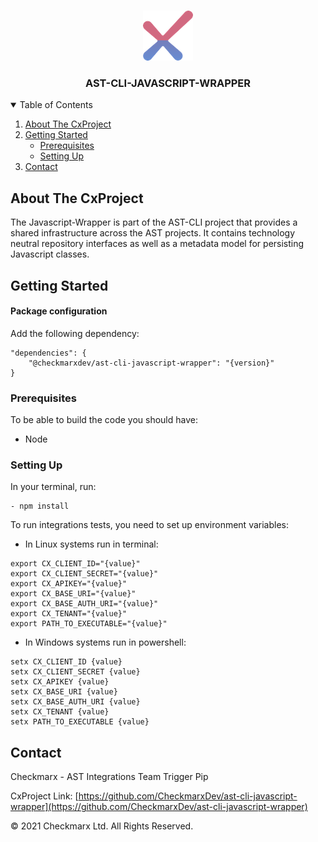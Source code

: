 <!-- PROJECT LOGO -->
<br />
<p align="center">
  <a href="">
    <img src="./logo.png" alt="Logo" width="80" height="80">
  </a>

<h3 align="center">AST-CLI-JAVASCRIPT-WRAPPER</h3>

<!-- TABLE OF CONTENTS -->
<details open="open">
  <summary>Table of Contents</summary>
  <ol>
    <li>
      <a href="#about-the-project">About The CxProject</a>
    </li>
    <li>
      <a href="#getting-started">Getting Started</a>
      <ul>
        <li><a href="#prerequisites">Prerequisites</a></li>
        <li><a href="#setting-up">Setting Up</a></li>
      </ul>
    </li>
    <li><a href="#contact">Contact</a></li>
  </ol>
</details>

<!-- ABOUT THE PROJECT -->
## About The CxProject

The Javascript-Wrapper is part of the AST-CLI project that provides a shared infrastructure across the AST projects.
It contains technology neutral repository interfaces as well as a metadata model for persisting Javascript classes.

<!-- GETTING STARTED -->
## Getting Started

#### Package configuration

Add the following dependency:

```     
"dependencies": {
    "@checkmarxdev/ast-cli-javascript-wrapper": "{version}"
}
```

### Prerequisites

To be able to build the code you should have:
* Node


### Setting Up

In your terminal, run:
```
- npm install
```

To run integrations tests, you need to set up environment variables:

- In Linux systems run in terminal:
```
export CX_CLIENT_ID="{value}"
export CX_CLIENT_SECRET="{value}"
export CX_APIKEY="{value}"
export CX_BASE_URI="{value}"
export CX_BASE_AUTH_URI="{value}"
export CX_TENANT="{value}"
export PATH_TO_EXECUTABLE="{value}"
```

- In Windows systems run in powershell:
```
setx CX_CLIENT_ID {value}
setx CX_CLIENT_SECRET {value}
setx CX_APIKEY {value}
setx CX_BASE_URI {value}
setx CX_BASE_AUTH_URI {value}
setx CX_TENANT {value}
setx PATH_TO_EXECUTABLE {value}
```

<!-- CONTACT -->
## Contact

Checkmarx - AST Integrations Team Trigger Pip

CxProject Link: [https://github.com/CheckmarxDev/ast-cli-javascript-wrapper](https://github.com/CheckmarxDev/ast-cli-javascript-wrapper)


© 2021 Checkmarx Ltd. All Rights Reserved.
